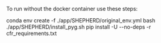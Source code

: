 To run without the docker container use these steps:

conda env create -f ./app/SHEPHERD/original_env.yml
bash ./app/SHEPHERD/install_pyg.sh
pip install -U --no-deps -r cfr_requirements.txt 